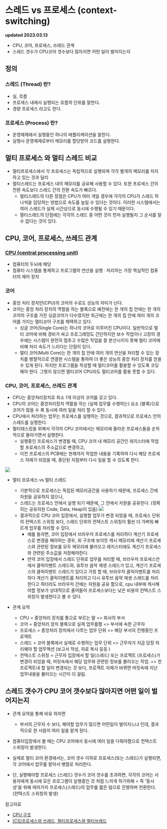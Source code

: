 # 스레드 vs 프로세스 (context-switching)

**updated 2023.03.13**

- CPU, 코어, 프로세스, 쓰레드 관계
- 스레드 갯수가 CPU코어 갯수보다 많아지면 어떤 일이 벌어지는지

## 정의

### 스레드 (Thread) 란?

- 실, 흐름
- 프로세스 내에서 실행되는 흐름의 단위를 말한다.
- 경량 프로세스 라고도 한다.

### 프로세스 (Process) 란?

- 운영체제에서 실행중인 하나의 애플리케이션을 말한다.
- 실행시 운영체제로부터 메모리를 할당받아 코드를 실행한다.

## 멀티 프로세스 와 멀티 스레드 비교

- 멀티프로세스에서 각 프로세스는 독립적으로 실행되며 각각 별개의 메모리를 차지하고 있는 것과 달리
- 멀티스레드는 프로세스 내의 메모리를 공유해 사용할 수 있다. 또한 프로세스 간의 전환 속도보다 스레드 간의 전환 속도가 빠르다.
  - 멀티스레드의 다른 장점은 CPU가 여러 개일 경우에 각각의 CPU가 스레드 하나씩을 담당하는 방법으로 속도를 높일 수 있다는 것이다. 이러한 시스템에서는 여러 스레드가 실제 시간상으로 동시에 수행될 수 있기 때문이다.
  - 멀티스레드의 단점에는 각각의 스레드 중 어떤 것이 먼저 실행될지 그 순서를 알 수 없다는 것이 있다.

## CPU, 코어, 프로세스, 쓰레드 관계

### [CPU (central processing unit)](https://ko.wikipedia.org/wiki/%EC%A4%91%EC%95%99_%EC%B2%98%EB%A6%AC_%EC%9E%A5%EC%B9%98)

- 컴퓨터의 두뇌에 해당
- 컴퓨터 시스템을 통제하고 프로그램의 연산을 실행 · 처리하는 가장 핵심적인 컴퓨터의 제어 장치

### 코어

- 중앙 처리 장치안(CPU)의 코어의 수로도 성능의 차이가 난다.
- 코어는 중앙 처리 장치의 역할을 하는 블록으로 예전에는 한 개의 칩 안에는 한 개의 코어의 구조를 가진 싱글코어가 다수였지만 최근에는 한 개의 칩 안에 여러 개의 코어를 가지는 멀티코어 구조를 채택하고 있다.
  - 싱글 코어(Single Core)는 하나의 코어로 이루어진 CPU이다. 일반적으로 멀티 코어에 비해 경비가 싸고 프로그래밍도 간단하지만 보수 작업이나 고장의 경우에는 시스템이 완전히 멈추고 수많은 작업을 잘 분산시키지 못해 멀티 코어에 비해 처리 속도가 느리다는 단점이 있다.
  - 멀티 코어(Multi Core)는 한 개의 칩 안에 여러 개의 연산을 처리할 수 있는 장치를 병렬적으로 연결한 시스템을 통하여 더 좋은 성능의 중앙 처리 장치를 얻을 수 있게 된다. 하지만 프로그램을 작성할 때 멀티코어를 활용할 수 있도록 코딩해야 한다. 그렇지 않으면 멀티코어 CPU라도 멀티코어를 활용 못할 수 있다.

### CPU, 코어, 프로세스, 쓰레드 관계

- CPU는 중앙처리장치로 최소 1개 이상의 코어를 갖고 있다.
- CPU의 코어는 중앙처리장치 역활을 하는 (실제 업무를 수행하는) 요소 (블록)으로 코어가 많을 수 록 동시에 여러 일을 처리 할 수 있다.
- CPU에서 처리하는 업무는 프로세스를 실행하는 것으로, 결과적으로 프로세스 안의 스레드를 실행한다.
- 멀티태스킹을 위해서 각각의 CPU 코어에서는 메모리에 올라온 프로세스들을 순차적으로 돌아가면서 실행한다.
  - 실행중인 프로세스가 변경될 때, CPU 코어 내 메모리 공간인 레지스터에 작업할 프로세스의 주소값으로 변경하고,
  - 이전 프로세스의 PCB에는 현재까지 작업한 내용을 기록하여 다시 해당 프로세스 차례가 되었을 때, 중단된 지점부터 다시 일을 할 수 있도록 한다.

<img src="https://img1.daumcdn.net/thumb/R1280x0/?scode=mtistory2&fname=https%3A%2F%2Fblog.kakaocdn.net%2Fdn%2FmlFSV%2Fbtq44O3jOiZ%2F4f1Arc048UHdYBjQhJnvQ0%2Fimg.png" />

- 멀티 프로세스 vs 멀티 스레드

  - 기본적으로 프로세스는 독립된 메모리공간을 사용하기 때문에, 프로세스 간에 자원을 공유하지 않으나,
  - 스레드는 프로세스 안에서 실행 되기 때문에, 그 안에서 자원을 공유한다. (정확히는 공유자원 Code, Data, Heap이 있음)
    <img src="https://velog.velcdn.com/images%2Fcrosstar1228%2Fpost%2Fd4b71745-9842-4072-9222-f2914480cdfd%2Fimage.png"/>
  - 결과적으로 CPU 코어 입장에서, 실행할 업무가 변경 되었을 때, 프로세스 단위의 컨텍스트 스위칭 보다, 스레드 단위의 컨텍스트 스위칭이 훨씬 더 가벼워 빠르게 업무를 처리할 수 있다.
    - 예를 들자면, 코어 입장에서 브라우저 프로세스를 처리하다 계산기 프로세스로 변경을 해야하는 경우, 위 구조에 보이듯 캐시 메모리에 계산기 프로세스와 관련된 정보를 모두 메모리에 불러오고 레지스터에도 계산기 프로세스와 관련된 주소값을 저장해야한다.
    - 만약 코어 입장에서 스레드 단위로 업무를 처리할 때, 브라우저 프로세스안에서 클릭이벤트 스레드와, 유투브 음악 재생 스레드가 있고, 계산기 프로세스의 클릭이벤트 스레드가 있다고 가정 할 때,
      브라우저 클릭이벤트를 처리하다 계산기 클릭이벤트를 처리하고 다시 유투브 음악 재생 스레드를 처리한다고 하더라도 브라우저 간에는 자원을 공유 함으로, cpu 내부에 캐시해야할 정보가 상대적으로 줄어들어 프로세스보다는 낮은 비용의 컨텍스트 스위칭이 발생한다고 볼 수 있다.

- 관계 요약
  - CPU = 중앙처리 장치를 통으로 부르는 말 => 회사의 부서
  - 코어 = 중앙처리 장치 블록으로 실제 업무를함 => 부서에 속한 근무자
  - 프로세스 = 중앙처리 장치에서 다루는 업무 단위 => 해당 부서의 진행중인 프로젝트
  - 스레드 = 코어 블록에서 실제로 수행하는 업무 단위 => 근무자가 지금 당장 처리해야 할 업무액션 (보고서 작성, 자료 복사 등등 )
  - 컨텍스트 스위칭 = 근무자 입장에서 할 일(스레드) 또는 프로젝트 (프로세스)가 변경이 되었을 때, 머릿속에서 해당 업무와 관련된 정보를 불러오는 작업. => 한 프로젝트내 할 일이 변경되는 것 보다, 프로젝트 자체가 바뀌면 머릿속에 지난 업무내용을 불러오는 시간이 더 걸림.

## 스레드 갯수가 CPU 코어 갯수보다 많아지면 어떤 일이 벌어지는지

- 관계 요약을 통해 비유 하자면
  - 부서의 근무자 수 보다, 해야할 업무가 많으면 어떤일이 벌어지느냐 인데, 결과적으로 한 사람이 여러 일을 맡게 된다.
- 컴퓨터입장에서 볼 때는 CPU 코어에서 동시에 여러 일을 다뤄야함으로 컨텍스트 스위칭이 발생한다.

- 실제로 멀티 코어 환경에서는, 코어 갯수 이하로 프로세스(또는 스레드)가 실행되면, 각 코어에서 업무를 맡아서 병렬로 처리한다.
- 단, 실행해야할 프로세스 (스레드) 갯수가 코어 갯수를 초과하면, 각각의 코어는 사용자에게 동시에 모든 프로그램이 실행중인 것 처럼 느끼게 하기위해 = 즉 '동시성'을 위해 여러가지 프로세스(스레드)의 업무를 짧은 텀으로 진행하며 전환한다. (컨텍스트 스위칭의 발생)

참고자료

- [CPU 구조](https://hwannny.tistory.com/96)
- [[CS]프로세스와 쓰레드, 멀티프로세스와 멀티쓰레드](https://velog.io/@crosstar1228/CS%ED%94%84%EB%A1%9C%EC%84%B8%EC%8A%A4%EC%99%80-%EC%93%B0%EB%A0%88%EB%93%9C-%EB%A9%80%ED%8B%B0%ED%94%84%EB%A1%9C%EC%84%B8%EC%8A%A4%EC%99%80-%EB%A9%80%ED%8B%B0%EC%93%B0%EB%A0%88%EB%93%9C%EB%A9%80%ED%8B%B0%EC%BD%94%EC%96%B4)
